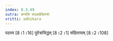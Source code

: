```yaml
---
index: 8.3.49
sutra: छन्दसि वाऽप्राम्रेडितयोः
vritti: adhikara
---
```


 पदस्य [8।1।16]  पूर्वत्रासिद्धम् [8।2।1]  संहितायाम् [8।2।108] 